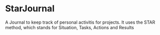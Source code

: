 # StarJournal
A Journal to keep track of personal activitis for projects. It uses the STAR method, which stands for Situation, Tasks, Actions and Results
